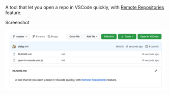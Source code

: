 A tool that let you open a repo in VSCode quickly, with [Remote Repositories](https://code.visualstudio.com/blogs/2021/06/10/remote-repositories) feature.

Screenshot

![](screenshot/s1.png)